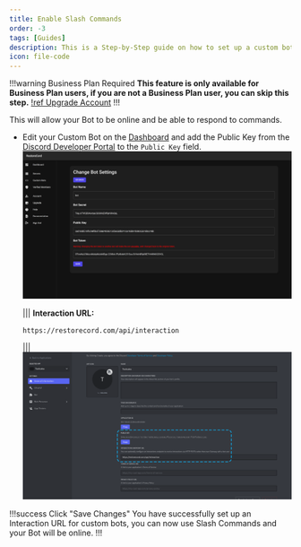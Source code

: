 ```yaml
---
title: Enable Slash Commands
order: -3
tags: [Guides]
description: This is a Step-by-Step guide on how to set up a custom bot ready for RestoreCord
icon: file-code
---
```


!!!warning Business Plan Required
**This feature is only available for Business Plan users, if you are not a Business Plan user, you can skip this step.**
[!ref Upgrade Account](https://restr.co/upgr)
!!!

This will allow your Bot to be online and be able to respond to commands.

- Edit your Custom Bot on the [Dashboard](https://restr.co/bots) and add the Public Key from the [Discord Developer Portal](https://discord.com/developers/applications) to the `Public Key` field.
  ![](../static/BotSettings/configuration.png)

  ||| **Interaction URL:**

  ```
  https://restorecord.com/api/interaction
  ```

  |||
  ![](../static/BotSetup/interaction_url.png)

!!!success Click "Save Changes"
You have successfully set up an Interaction URL for custom bots, you can now use Slash Commands and your Bot will be online.
!!!
